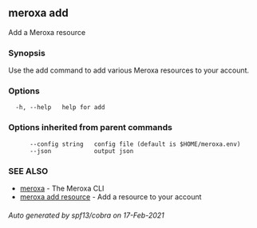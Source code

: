 ## meroxa add

Add a Meroxa resource

### Synopsis

Use the add command to add various Meroxa resources to your account.

### Options

```
  -h, --help   help for add
```

### Options inherited from parent commands

```
      --config string   config file (default is $HOME/meroxa.env)
      --json            output json
```

### SEE ALSO

* [meroxa](meroxa.md)	 - The Meroxa CLI
* [meroxa add resource](meroxa_add_resource.md)	 - Add a resource to your account

###### Auto generated by spf13/cobra on 17-Feb-2021

